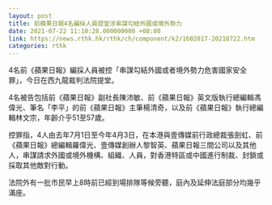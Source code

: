```yaml
---
layout: post
title: 前蘋果日報4名編採人員提堂涉串謀勾結外國或境外勢力
date: 2021-07-22 11:10:28.000000000 +08:00
link: https://news.rthk.hk/rthk/ch/component/k2/1602017-20210722.htm
categories: rthk
---
```


4名前《蘋果日報》編採人員被控「串謀勾結外國或者境外勢力危害國家安全罪」，今日在西九龍裁判法院提堂。

4名被告包括前《蘋果日報》副社長陳沛敏、前《蘋果日報》英文版執行總編輯馮偉光、筆名「李平」的前《蘋果日報》主筆楊清奇，以及前《蘋果日報》執行總編輯林文宗，年齡介乎51至57歲。

控罪指，4人由去年7月1日至今年4月3日，在本港與壹傳媒前行政總裁張劍虹、前《蘋果日報》總編輯羅偉光、壹傳媒創辦人黎智英、蘋果日報三間公司以及其他人，串謀請求外國或境外機構、組織、人員，對香港特區或中國進行制裁、封鎖或採取其他敵對行動。

法院外有一批市民早上8時前已經到場排隊等候旁聽，庭內及延伸法庭部分均幾乎滿座。
